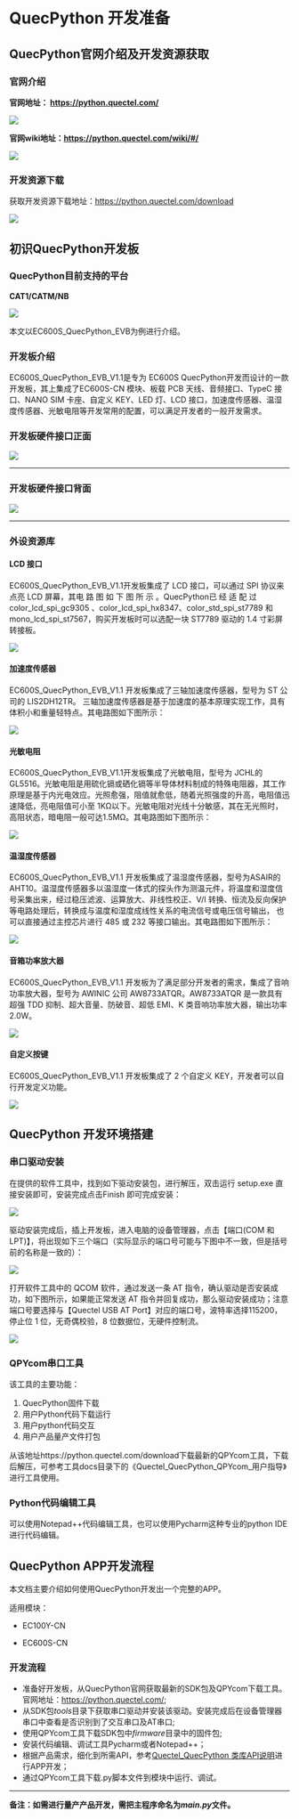 # QuecPython 开发准备

## QuecPython官网介绍及开发资源获取

### 官网介绍

**官网地址： https://python.quectel.com/**

![](media/1.png)

**官网wiki地址：https://python.quectel.com/wiki/#/**

![](media/2.png)

### 开发资源下载

获取开发资源下载地址：https://python.quectel.com/download

![](media/SDK.png)

## 初识QuecPython开发板

### QuecPython目前支持的平台

**CAT1/CATM/NB**

![](media/image-20210115135054415.png)

本文以EC600S_QuecPython_EVB为例进行介绍。

### 开发板介绍

EC600S_QuecPython_EVB_V1.1是专为 EC600S QuecPython开发而设计的一款开发板，其上集成了EC600S-CN 模块、板载 PCB 天线、音频接口、TypeC 接口、NANO SIM 卡座、自定义 KEY、LED 灯、LCD 接口，加速度传感器、温湿度传感器、光敏电阻等开发常用的配置，可以满足开发者的一般开发需求。

### 开发板硬件接口正面

![](media/image-20210115140053879.png)

------

### 开发板硬件接口背面

![](media/image-20210115140225664.png)

------

### 外设资源库

#### LCD 接口

EC600S_QuecPython_EVB_V1.1开发板集成了 LCD 接口，可以通过 SPI 协议来点亮 LCD 屏幕，其电 路 图 如 下 图 所 示 。QuecPython已 经 适 配 过color_lcd_spi_gc9305 、color_lcd_spi_hx8347、color_std_spi_st7789 和 mono_lcd_spi_st7567，购买开发板时可以选配一块 ST7789 驱动的 1.4 寸彩屏转接板。

![](media/image-20210115140354788.png)

#### 加速度传感器

EC600S_QuecPython_EVB_V1.1 开发板集成了三轴加速度传感器，型号为 ST 公司的 LIS2DH12TR。 三轴加速度传感器是基于加速度的基本原理实现工作，具有体积小和重量轻特点。其电路图如下图所示：

![](media/image-20210115140731212.png)

#### 光敏电阻

EC600S_QuecPython_EVB_V1.1开发板集成了光敏电阻，型号为 JCHL的GL5516。光敏电阻是用硫化镉或硒化镉等半导体材料制成的特殊电阻器，其工作原理是基于内光电效应。光照愈强，阻值就愈低，随着光照强度的升高，电阻值迅速降低，亮电阻值可小至 1KΩ以下。光敏电阻对光线十分敏感，其在无光照时，高阻状态，暗电阻一般可达1.5MΩ。其电路图如下图所示： 

![](media/image-20210115140929120.png)



#### **温湿度传感器** 

EC600S_QuecPython_EVB_V1.1 开发板集成了温湿度传感器，型号为ASAIR的AHT10。温湿度传感器多以温湿度一体式的探头作为测温元件，将温度和湿度信号采集出来，经过稳压滤波、运算放大、非线性校正、V/I 转换、恒流及反向保护等电路处理后，转换成与温度和湿度成线性关系的电流信号或电压信号输出， 也可以直接通过主控芯片进行 485 或 232 等接口输出。其电路图如下图所示：

![](media/image-20210115141023596.png)



#### 音箱功率放大器

EC600S_QuecPython_EVB_V1.1 开发板为了满足部分开发者的需求，集成了音响功率放大器，型号为 AWINIC 公司 AW8733ATQR。AW8733ATQR 是一款具有超强 TDD 抑制、超大音量、防破音、超低 EMI、K 类音响功率放大器，输出功率 2.0W。 

![](media/image-20210115141119300.png)

#### 自定义按键

EC600S_QuecPython_EVB_V1.1 开发板集成了 2 个自定义 KEY，开发者可以自行开发定义功能。

![](media/image-20210115141203426.png)



## QuecPython 开发环境搭建

### 串口驱动安装

在提供的软件工具中，找到如下驱动安装包，进行解压，双击运行 setup.exe 直接安装即可，安装完成点击Finish 即可完成安装： 

![](media/QuecPython_dev_tool_1.png)

驱动安装完成后，插上开发板，进入电脑的设备管理器，点击【端口(COM 和 LPT)】，将出现如下三个端口（实际显示的端口号可能与下图中不一致，但是括号前的名称是一致的）：

![](media/QuecPython_dev_tool_2.png)

打开软件工具中的 QCOM 软件，通过发送一条 AT 指令，确认驱动是否安装成功，如下图所示，如果能正常发送 AT 指令并回复成功，那么驱动安装成功；注意端口号要选择与【Quectel USB AT Port】对应的端口号，波特率选择115200，停止位 1 位，无奇偶校验，8 位数据位，无硬件控制流。 

![](media/QuecPython_dev_tool_3.png)

### QPYcom串口工具

该工具的主要功能：

1. QuecPython固件下载
2. 用户Python代码下载运行
3. 用户python代码交互
4. 用户产品量产文件打包

从该地址https://python.quectel.com/download下载最新的QPYcom工具，下载后解压，可参考工具docs目录下的《Quectel_QuecPython_QPYcom_用户指导》进行工具使用。

### Python代码编辑工具

可以使用Notepad++代码编辑工具，也可以使用Pycharm这种专业的python IDE进行代码编辑。



## QuecPython APP开发流程

本文档主要介绍如何使用QuecPython开发出一个完整的APP。

适用模块：

- EC100Y-CN

- EC600S-CN

### 开发流程

- 准备好开发板，从QuecPython官网获取最新的SDK包及QPYcom下载工具。官网地址：https://python.quectel.com/;
- 从SDK包*tools*目录下获取串口驱动并安装该驱动。安装完成后在设备管理器串口中查看是否识别到了交互串口及AT串口;
- 使用QPYcom工具下载SDK包中*firmware*目录中的固件包;
- 安装代码编辑、调试工具Pycharm或者Notepad++；
- 根据产品需求，细化到所需API，参考[Quectel_QuecPython 类库API说明](https://python.quectel.com/wiki/#/zh-cn/api/)进行APP开发；
- 通过QPYcom工具下载.py脚本文件到模块中运行、调试。


------

**备注：如需进行量产产品开发，需把主程序命名为*main.py*文件。**

